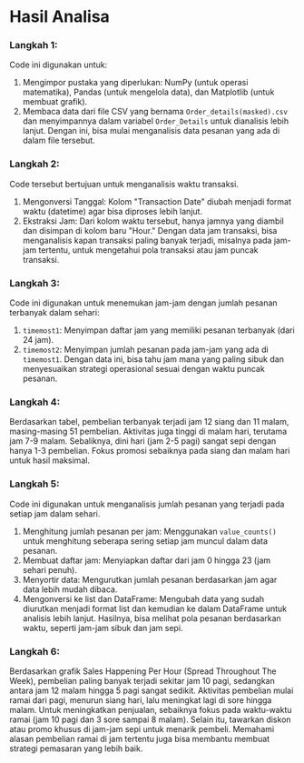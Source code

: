 # Hasil Analisa

### Langkah 1:
Code ini digunakan untuk:
1. Mengimpor pustaka yang diperlukan: NumPy (untuk operasi matematika), Pandas (untuk mengelola data), dan Matplotlib (untuk membuat grafik).
2. Membaca data dari file CSV yang bernama `Order_details(masked).csv` dan menyimpannya dalam variabel `Order_Details` untuk dianalisis lebih lanjut.
Dengan ini, bisa mulai menganalisis data pesanan yang ada di dalam file tersebut.

### Langkah 2:
Code tersebut bertujuan untuk menganalisis waktu transaksi. 
1. Mengonversi Tanggal: Kolom "Transaction Date" diubah menjadi format waktu (datetime) agar bisa diproses lebih lanjut.
2. Ekstraksi Jam: Dari kolom waktu tersebut, hanya jamnya yang diambil dan disimpan di kolom baru "Hour."
Dengan data jam transaksi, bisa menganalisis kapan transaksi paling banyak terjadi, misalnya pada jam-jam tertentu, untuk mengetahui pola transaksi atau jam puncak transaksi.

### Langkah 3:
Code ini digunakan untuk menemukan jam-jam dengan jumlah pesanan terbanyak dalam sehari:
1. `timemost1`: Menyimpan daftar jam yang memiliki pesanan terbanyak (dari 24 jam).
2. `timemost2`: Menyimpan jumlah pesanan pada jam-jam yang ada di `timemost1`.
Dengan data ini, bisa tahu jam mana yang paling sibuk dan menyesuaikan strategi operasional sesuai dengan waktu puncak pesanan.

### Langkah 4:
Berdasarkan tabel, pembelian terbanyak terjadi jam 12 siang dan 11 malam, masing-masing 51 pembelian. Aktivitas juga tinggi di malam hari, terutama jam 7-9 malam. Sebaliknya, dini hari (jam 2-5 pagi) sangat sepi dengan hanya 1-3 pembelian. Fokus promosi sebaiknya pada siang dan malam hari untuk hasil maksimal.

### Langkah 5: 
Code ini digunakan untuk menganalisis jumlah pesanan yang terjadi pada setiap jam dalam sehari. 
1. Menghitung jumlah pesanan per jam: Menggunakan `value_counts()` untuk menghitung seberapa sering setiap jam muncul dalam data pesanan.
2. Membuat daftar jam: Menyiapkan daftar dari jam 0 hingga 23 (jam sehari penuh).
3. Menyortir data: Mengurutkan jumlah pesanan berdasarkan jam agar data lebih mudah dibaca.
4. Mengonversi ke list dan DataFrame: Mengubah data yang sudah diurutkan menjadi format list dan kemudian ke dalam DataFrame untuk analisis lebih lanjut.
Hasilnya, bisa melihat pola pesanan berdasarkan waktu, seperti jam-jam sibuk dan jam sepi.

### Langkah 6:
Berdasarkan grafik Sales Happening Per Hour (Spread Throughout The Week), pembelian paling banyak terjadi sekitar jam 10 pagi, sedangkan antara jam 12 malam hingga 5 pagi sangat sedikit. Aktivitas pembelian mulai ramai dari pagi, menurun siang hari, lalu meningkat lagi di sore hingga malam. Untuk meningkatkan penjualan, sebaiknya fokus pada waktu-waktu ramai (jam 10 pagi dan 3 sore sampai 8 malam). Selain itu, tawarkan diskon atau promo khusus di jam-jam sepi untuk menarik pembeli. Memahami alasan pembelian ramai di jam tertentu juga bisa membantu membuat strategi pemasaran yang lebih baik.

